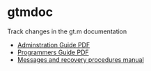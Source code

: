 # gtmdoc
Track changes in the gt.m documentation

* [Adminstration Guide PDF](https://github.com/szydell/gtmdoc/blob/master/books/ao/UNIX_manual/ao_UNIX_screen.pdf)
* [Programmers Guide PDF](https://github.com/szydell/gtmdoc/blob/master/books/pg/UNIX_manual/pg_UNIX_screen.pdf)
* [Messages and recovery procedures manual](https://github.com/szydell/gtmdoc/blob/master/books/mr/manual/mr_screen.pdf)
